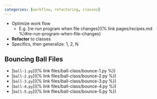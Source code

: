 ```yaml
---
categories: [workflow, refactoring, classes]
---
```


* Optimize work flow
  * E.g. [re-run program when file changes]({% link pages/recipes.md %}#re-run-program-when-file-changes)
* **Refactor** to classes
* Specifics, then generalize: 1, 2, N

## Bouncing Ball Files

* [`ball-1.py`]({% link files/ball-class/bounce-1.py %})
* [`ball-2.py`]({% link files/ball-class/bounce-2.py %})
* [`ball-3.py`]({% link files/ball-class/bounce-3.py %})
* [`ball-4.py`]({% link files/ball-class/bounce-4.py %})
* [`ball-5.py`]({% link files/ball-class/bounce-5.py %})
